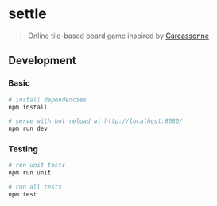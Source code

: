 # settle

> Online tile-based board game inspired by [Carcassonne](https://en.wikipedia.org/wiki/Carcassonne_(board_game))

## Development

### Basic

``` bash
# install dependencies
npm install

# serve with hot reload at http://localhost:8080/
npm run dev
```

### Testing
``` bash
# run unit tests
npm run unit

# run all tests
npm test
```

